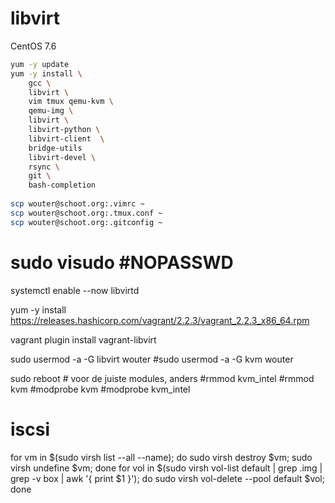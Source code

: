 # libvirt

CentOS 7.6
```bash
yum -y update
yum -y install \
	gcc \
	libvirt \
	vim tmux qemu-kvm \
	qemu-img \
	libvirt \
	libvirt-python \
	libvirt-client  \
	bridge-utils 
	libvirt-devel \
	rsync \
	git \
	bash-completion
 
scp wouter@schoot.org:.vimrc ~
scp wouter@schoot.org:.tmux.conf ~
scp wouter@schoot.org:.gitconfig ~
 ```
 
# sudo visudo #NOPASSWD
 
systemctl enable --now libvirtd
 
yum -y install https://releases.hashicorp.com/vagrant/2.2.3/vagrant_2.2.3_x86_64.rpm
 
vagrant plugin install vagrant-libvirt
 
sudo usermod -a -G libvirt wouter
#sudo usermod -a -G kvm wouter
 
sudo reboot # voor de juiste modules, anders 
#rmmod kvm_intel
#rmmod kvm
#modprobe kvm
#modprobe kvm_intel
 
 
# iscsi

for vm in $(sudo virsh list --all --name); do sudo virsh destroy $vm; sudo virsh undefine $vm; done
for vol in $(sudo virsh vol-list default | grep \.img | grep -v box | awk '{ print $1 }'); do sudo virsh vol-delete --pool default $vol; done


<!--stackedit_data:
eyJoaXN0b3J5IjpbMTE1NTkxNDIyNSwtMTg5MjU0NzgxM119
-->